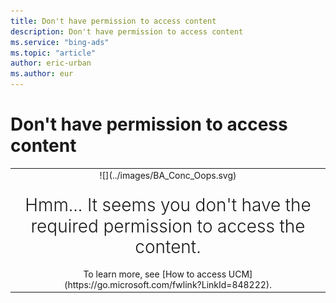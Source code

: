 ```yaml
---
title: Don't have permission to access content
description: Don't have permission to access content
ms.service: "bing-ads"
ms.topic: "article"
author: eric-urban
ms.author: eur
---
```


# Don't have permission to access content

<table type="type2">
  <tr>
    <td style="text-align:center">
        ![](../images/BA_Conc_Oops.svg)
      </td>
  </tr>
  <tr>
    <td style="padding-top:20px;text-align:center;font-size:2em;font-weight: 300;line-height: 1.2em;">
        Hmm... It seems you don't have the required permission to access the content.
      </td>
  </tr>
  <tr>
    <td style="padding-top:10px;text-align:center">
        To learn more, see [How to access UCM](https://go.microsoft.com/fwlink?LinkId=848222).
      </td>
  </tr>
</table>


